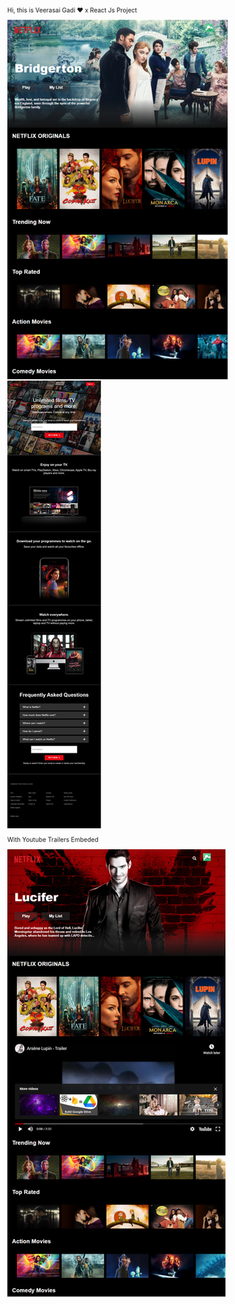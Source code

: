 Hi, this is Veerasai Gadi ❤ x React Js Project 

<img src="/images/demo1.png">

<img src="/images/demo2.png">

With Youtube Trailers Embeded

<img src="/images/demo3.png">
